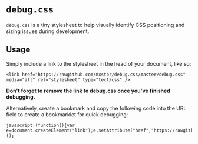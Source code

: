 # `debug.css`

`debug.css` is a tiny stylesheet to help visually identify CSS positioning and sizing issues during development.

## Usage

Simply include a link to the stylesheet in the head of your document, like so:

    <link href="https://rawgithub.com/mxstbr/debug.css/master/debug.css" media="all" rel="stylesheet" type="text/css" />

**Don't forget to remove the link to debug.css once you've finished debugging.**

Alternatively, create a bookmark and copy the following code into the URL field to create a bookmarklet for quick debugging:

    javascript:(function(){var e=document.createElement("link");e.setAttribute("href","https://rawgithub.com/mxstbr/debug.css/master/debug.css");e.setAttribute("rel","stylesheet");e.setAttribute("type","text/css");e.setAttribute("media","all");document.head.appendChild(e)})();